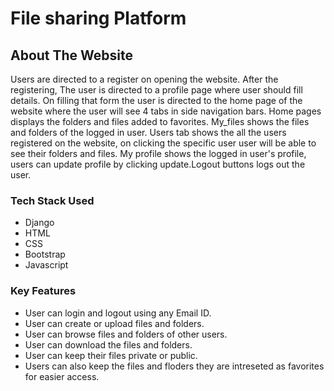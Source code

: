# File sharing Platform

## About The Website
Users are directed to a register on opening the website. After the registering, The user is directed to a profile page where user should fill details. On filling that form the user is directed to the home page of the website where the user will see 4 tabs in side navigation bars. Home pages displays the folders and files added to favorites. My_files shows the files and folders of the logged in user. Users tab shows the all the users registered on the website, on clicking the specific user user will be able to see their folders and files. My profile shows the logged in user's profile, users can update profile by clicking update.Logout buttons logs out the user.  


### Tech Stack Used

* Django
* HTML
* CSS
* Bootstrap
* Javascript

### Key Features

* User can login and logout using any Email ID.
* User can create or upload  files and folders.
* User can browse  files and folders of other users.
* User can download the files and folders.
* User can keep their files private or public.
* Users can also keep the files and floders they are intreseted as favorites for easier access.

